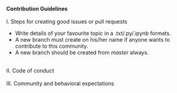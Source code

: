 **Contribution Guidelines** <br> <br>
I. Steps for creating good issues or pull requests
  - Write details of your favourite topic in a .txt/.py/.ipynb formats.
  - A new branch must create on his/her name if anyone wants to contribute to this community. 
  - A new branch should be created from *master* always. <br> <br>

II. Code of conduct <br> <br>
III. Community and behavioral expectations
